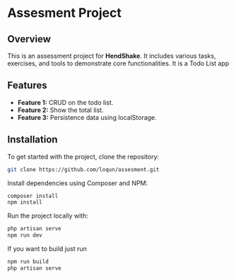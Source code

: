 # Assesment Project

## Overview

This is an assessment project for **HendShake**. It includes various tasks, exercises, and tools to demonstrate core functionalities. It is a Todo List app

## Features

- **Feature 1:** CRUD on the todo list.
- **Feature 2:** Show the total list.
- **Feature 3:** Persistence data using localStorage.

## Installation

To get started with the project, clone the repository:

```bash
git clone https://github.com/loqun/assesment.git

```
Install dependencies using Composer and NPM:

```bash
composer install
npm install
```

Run the project locally with:

```bash
php artisan serve
npm run dev
```

If you want to build just run 
```bash
npm run build
php artisan serve
```


